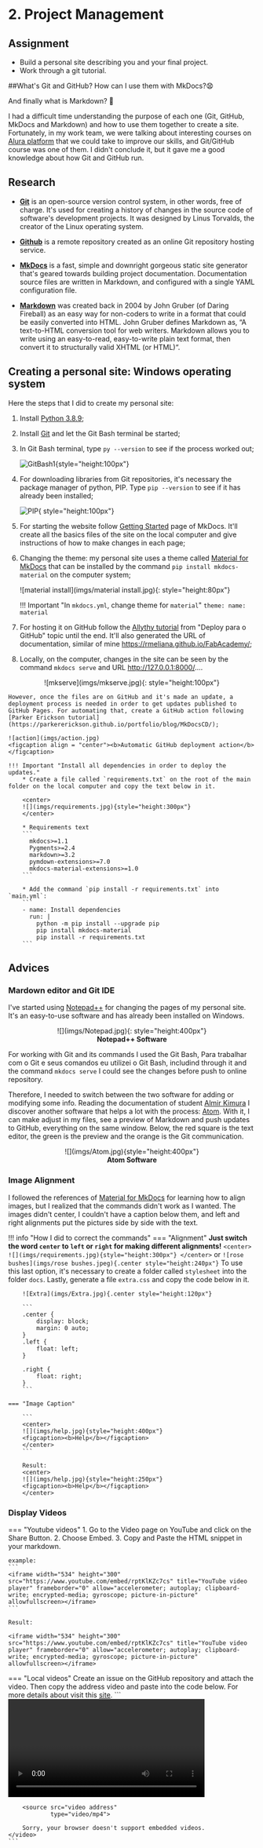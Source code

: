 # 2. Project Management

## Assignment

* Build a personal site describing you and your final project.
* Work through a git tutorial.

##What's Git and GitHub? How can I use them with MkDocs?:anguished:

And finally what is Markdown? :eyes:

I had a difficult time understanding the purpose of each one (Git, GitHub, MkDocs and Markdown) and how to use them together to create a site.
Fortunately, in my work team, we were talking about interesting courses on [Alura platform](https://www.alura.com.br/) that we could take to improve our skills, and Git/GitHub course was one of them. I didn't conclude it, but it gave me a good knowledge about how Git and GitHub run.

## Research

* [**Git**](https://blog.betrybe.com/tecnologia/git-e-github/) is an open-source version control system, in other words, free of charge. It's used for creating a history of changes in the source code of software's development projects. It was designed by Linus Torvalds, the creator of the Linux operating system.

* [**Github**](https://blog.betrybe.com/tecnologia/git-e-github/) is a remote repository created as an online Git repository hosting service.

* [**MkDocs**](https://www.mkdocs.org/) is a fast, simple and downright gorgeous static site generator that's geared towards building project documentation. Documentation source files are written in Markdown, and configured with a single YAML configuration file.

* [**Markdown**](https://blog.bit.ai/what-is-markdown/) was created back in 2004 by John Gruber (of Daring Fireball) as an easy way for non-coders to write in a format that could be easily converted into HTML. John Gruber defines Markdown as, “A text-to-HTML conversion tool for web writers. Markdown allows you to write using an easy-to-read, easy-to-write plain text format, then convert it to structurally valid XHTML (or HTML)“.

## Creating a personal site: **Windows operating system**

Here the steps that I did to create my personal site:

1. Install [Python 3.8.9](https://www.python.org/downloads/);

2. Install [Git](https://git-scm.com/downloads) and let the Git Bash terminal be started;

3. In Git Bash terminal, type `py --version` to see if the process worked out;


    ![GitBash1](imgs/GitBash1.jpg){style="height:100px"}


4. For downloading libraries from Git repositories, it's necessary the package manager of python, PIP. Type `pip --version` to see if it has already been installed;

    ![PIP](imgs/PIP.jpg){ style="height:100px"}

5. For starting the website follow [Getting Started](https://www.mkdocs.org/getting-started/) page of MkDocs. It'll create all the basics files of the site on the local computer and give instructions of how to make changes in each page;

6. Changing the theme: my personal site uses a theme called [Material for MkDocs](https://squidfunk.github.io/mkdocs-material/) that can be installed by the command `pip install mkdocs-material` on the computer system;

    <left>
    ![material install](imgs/material install.jpg){: style="height:80px"}
    </left>

    !!! Important "In `mkdocs.yml`, change theme for `material`"
        ```
        theme:
          name: material
        ```

7. For hosting it on GitHub follow the [Allythy tutorial](https://allythy.github.io/como-criar-documentacao-com-mkdocs) from "Deploy para o GitHub" topic until the end. It'll also generated the URL of documentation, similar of mine https://rmeliana.github.io/FabAcademy/;

8. Locally, on the computer, changes in the site can be seen by the command `mkdocs serve` and URL http://127.0.0.1:8000/....
<center>
![mkserve](imgs/mkserve.jpg){: style="height:100px"}
</center>

    However, once the files are on GitHub and it's made an update, a deployment process is needed in order to get updates published to GitHub Pages. For automating that, create a GitHub action following [Parker Erickson tutorial](https://parkererickson.github.io/portfolio/blog/MkDocsCD/);

    ![action](imgs/action.jpg)
    <figcaption align = "center"><b>Automatic GitHub deployment action</b></figcaption>

    !!! Important "Install all dependencies in order to deploy the updates."
        * Create a file called `requirements.txt` on the root of the main folder on the local computer and copy the text below in it.

        <center>
        ![](imgs/requirements.jpg){style="height:300px"}
        </center>

        * Requirements text
        ```
          mkdocs>=1.1
          Pygments>=2.4
          markdown>=3.2
          pymdown-extensions>=7.0
          mkdocs-material-extensions>=1.0
        ```

        * Add the command `pip install -r requirements.txt` into `main.yml`:
        ```
        - name: Install dependencies
          run: |
            python -m pip install --upgrade pip
            pip install mkdocs-material
            pip install -r requirements.txt
        ```    

## Advices

### Mardown editor and Git IDE

I've started using [Notepad++](https://notepad-plus-plus.org/downloads/) for changing the pages of my personal site. It's an easy-to-use software and has already been installed on Windows.

<center>
![](imgs/Notepad.jpg){: style="height:400px"}
<figcaption><b>Notepad++ Software</b></figcaption>
</center>

For working with Git and its commands I used the Git Bash, Para trabalhar com o Git e seus comandos eu utilizei o Git Bash, includind through it and the command `mkdocs serve` I could see the changes before push to online repository.

Therefore, I needed to switch between the two software for adding or modifying some info. Reading the documentation of student [Almir Kimura](http://fabacademy.org/2021/labs/insper/students/almir-kimurajunior/assignments/week02/) I discover another software that helps a lot with the process: [Atom](https://atom.io/). With it, I can make adjust in my files, see a preview of Markdown and push updates to GitHub, everything on the same window. Below, the red square is the text editor, the green is the preview and the orange is the Git communication.

<center>
![](imgs/Atom.jpg){style="height:400px"}
<figcaption><b>Atom Software</b></figcaption>
</center>

### Image Alignment

I followed the references of [Material for MkDocs](https://squidfunk.github.io/mkdocs-material/reference/images/) for learning how to align images, but I realized that the commands didn't work as I wanted. The images didn't center, I couldn't have a caption below them, and left and right alignments put the pictures side by side with the text.

!!! info "How I did to correct the commands"
    === "Alignment"
        **Just switch the word `center` to `left` or `right` for making different alignments!**
        ```
        <center>
        ![](imgs/requirements.jpg){style="height:300px"}
        </center>
        ```
        or
        ```
        ![rose bushes](imgs/rose bushes.jpeg){.center style="height:240px"}
        ```
        To use this last option, it's necessary to create a folder called `stylesheet` into the folder `docs`. Lastly, generate a file `extra.css` and copy the code below in it.

        ![Extra](imgs/Extra.jpg){.center style="height:120px"}

        ```
        .center {
            display: block;
            margin: 0 auto;
        }
        .left {
            float: left;
        }

        .right {
            float: right;
        }
        ```

    === "Image Caption"

        ```
        <center>
        ![](imgs/help.jpg){style="height:400px"}
        <figcaption><b>Help</b></figcaption>
        </center>
        ```

        Result:
        <center>
        ![](imgs/help.jpg){style="height:250px"}
        <figcaption><b>Help</b></figcaption>
        </center>

### Display Videos

=== "Youtube videos"
    1. Go to the Video page on YouTube and click on the Share Button.
    2. Choose Embed.
    3. Copy and Paste the HTML snippet in your markdown.

    example:
    ```
    <iframe width="534" height="300" src="https://www.youtube.com/embed/rptKlKZc7cs" title="YouTube video player" frameborder="0" allow="accelerometer; autoplay; clipboard-write; encrypted-media; gyroscope; picture-in-picture" allowfullscreen></iframe>
    ```

    Result:

    <iframe width="534" height="300" src="https://www.youtube.com/embed/rptKlKZc7cs" title="YouTube video player" frameborder="0" allow="accelerometer; autoplay; clipboard-write; encrypted-media; gyroscope; picture-in-picture" allowfullscreen></iframe>

=== "Local videos"
    Create an issue on the GitHub repository and attach the video. Then copy the address video and paste into the code below. For more details about visit this [site](https://medium.com/@jackywangdeveloper/tips-tricks-how-to-add-a-demo-video-in-your-git-readme-md-bbf8376a4b74).
    ```
    <video controls width="400" align="center">

        <source src="video address"
                type="video/mp4">

        Sorry, your browser doesn't support embedded videos.
    </video>
    ```
